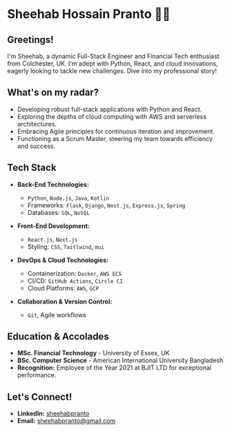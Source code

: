 # Sheehab Hossain Pranto 👨‍💻

## Greetings!

I'm Sheehab, a dynamic Full-Stack Engineer and Financial Tech enthusiast from Colchester, UK. I'm adept with Python, React, and cloud innovations, eagerly looking to tackle new challenges. Dive into my professional story!

## What's on my radar?

- Developing robust full-stack applications with Python and React.
- Exploring the depths of cloud computing with AWS and serverless architectures.
- Embracing Agile principles for continuous iteration and improvement.
- Functioning as a Scrum Master, steering my team towards efficiency and success.

## Tech Stack

- **Back-End Technologies:**
  - `Python`, `Node.js`, `Java`, `Kotlin`
  - Frameworks: `Flask`, `Django`, `Nest.js`, `Express.js`, `Spring`
  - Databases: `SQL`, `NoSQL`

- **Front-End Development:**
  - `React.js`, `Next.js`
  - Styling: `CSS`, `Taitlwind`, `mui`

- **DevOps & Cloud Technologies:**
  - Containerization: `Docker`, `AWS ECS`
  - CI/CD: `GitHub Actions`, `Circle CI`
  - Cloud Platforms: `AWS`, `GCP`

- **Collaboration & Version Control:**
  - `Git`, Agile workflows

## Education & Accolades

- **MSc. Financial Technology** - University of Essex, UK
- **BSc. Computer Science** - American International University Bangladesh
- **Recognition:** Employee of the Year 2021 at BJIT LTD for exceptional performance.

## Let's Connect!

- **LinkedIn:** [sheehabpranto](https://www.linkedin.com/in/sheehabpranto)
- **Email:** [sheehabpranto@gmail.com](mailto:sheehabpranto@gmail.com)
